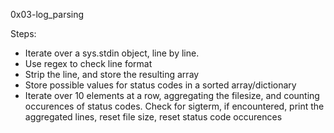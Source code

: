 0x03-log_parsing

Steps:
- Iterate over a sys.stdin object, line by line.
- Use regex to check line format
- Strip the line, and store the resulting array
- Store possible values for status codes in a sorted array/dictionary
- Iterate over 10 elements at a row, aggregating the filesize, and counting occurences of    status codes. Check for sigterm, if encountered, print the aggregated lines, reset file size, reset status code occurences